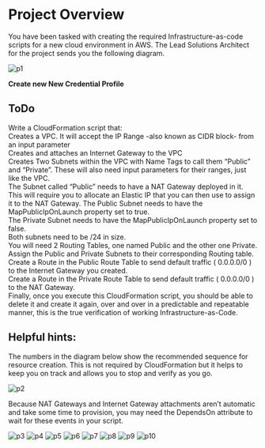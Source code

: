 # Project Overview
You have been tasked with creating the required Infrastructure-as-code scripts for a new cloud environment in AWS. The Lead Solutions Architect for the project sends you the following diagram.  

![p1](p1.png?raw=true "p1")  

**Create new New Credential Profile**  

## ToDo
Write a CloudFormation script that:  
Creates a VPC. It will accept the IP Range -also known as CIDR block- from an input parameter  
Creates and attaches an Internet Gateway to the VPC  
Creates Two Subnets within the VPC with Name Tags to call them “Public” and “Private”. These will also need input parameters for their ranges, just like the VPC.  
The Subnet called “Public” needs to have a NAT Gateway deployed in it. This will require you to allocate an Elastic IP that you can then use to assign it to the NAT Gateway. The Public Subnet needs to have the MapPublicIpOnLaunch property set to true.  
The Private Subnet needs to have the MapPublicIpOnLaunch property set to false.  
Both subnets need to be /24 in size.  
You will need 2 Routing Tables, one named Public and the other one Private. Assign the Public and Private Subnets to their corresponding Routing table.  
Create a Route in the Public Route Table to send default traffic ( 0.0.0.0/0 ) to the Internet Gateway you created.  
Create a Route in the Private Route Table to send default traffic ( 0.0.0.0/0 ) to the NAT Gateway.  
Finally, once you execute this CloudFormation script, you should be able to delete it and create it again, over and over in a predictable and repeatable manner, this is the true verification of working Infrastructure-as-Code.  

## Helpful hints:
The numbers in the diagram below show the recommended sequence for resource creation. This is not required by CloudFormation but it helps to keep you on track and allows you to stop and verify as you go.  

![p2](p2.png?raw=true "p2")

Because NAT Gateways and Internet Gateway attachments aren’t automatic and take some time to provision, you may need the DependsOn attribute to wait for these events in your script.  

![p3](p3.png?raw=true "p3")
![p4](p4.png?raw=true "p4")
![p5](p5.png?raw=true "p5")
![p6](p6.png?raw=true "p6")
![p7](p7.png?raw=true "p7")
![p8](p8.png?raw=true "p8")
![p9](p9.png?raw=true "p9")
![p10](p10.png?raw=true "p10")
